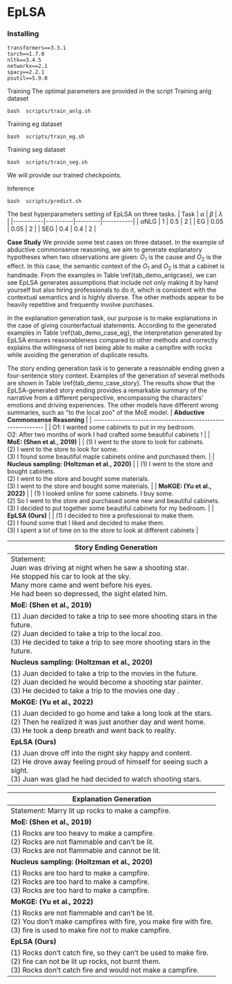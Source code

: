 # EpLSA
### Installing
 ```
transformers==3.3.1
torch==1.7.0
nltk==3.4.5
networkx==2.1
spacy==2.2.1
psutil==5.9.0

```
 
Training
The optimal parameters are provided in the script
Training anlg dataset
```
bash  scripts/train_anlg.sh
```
Training eg dataset
```
bash  scripts/train_eg.sh
```
Training seg dataset
```
bash  scripts/train_seg.sh
```
We will provide our trained checkpoints.

Inference

```
bash  scripts/predict.sh
```
The best hyperparameters setting of EpLSA on three tasks.
| Task      | $\alpha$ | $\beta$ | $\lambda$ |
|-----------|----------|---------|-----------|
| $\alpha$NLG | 1      | 0.5     | 2         |
| EG        | 0.05   | 0.05    | 2         |
| SEG       | 0.4    | 0.4     | 2         |


**Case Study**
We provide some test cases on three dataset.
In the example of abductive commonsense reasoning,  we aim to generate explanatory hypotheses when two observations are given: $O_{1}$ is the cause and $O_{2}$ is the effect. In this case, the semantic context of the $O_{1}$ and $O_{2}$ is that a cabinet is handmade. From the examples in Table \ref{tab_demo_anlgcase}, we can see EpLSA generates assumptions that include not only making it by hand yourself but also hiring professionals to do it, which is consistent with the contextual semantics and is highly diverse. The other methods appear to be heavily repetitive and frequently involve purchases.

In the explanation generation task, our purpose is to make explanations in the case of giving counterfactual statements. According to the generated examples in Table \ref{tab_demo_case_eg}, the interpretation generated by EpLSA ensures reasonableness compared to other methods and correctly explains the willingness of not being able to make a campfire with rocks while avoiding the generation of duplicate results.

The story ending generation task is to generate a reasonable ending given a four-sentence story context. Examples of the generation of several methods are shown in Table \ref{tab_demo_case_story}.  The results show that the EpLSA-generated story ending provides a remarkable summary of the narrative from a different perspective, encompassing the characters' emotions and driving experiences. The other models have different wrong summaries, such as "to the local zoo" of the MoE model.
| **Abductive Commonsense Reasoning**                          |
| ------------------------------------------------------------ |
| O1: I wanted some cabinets to put in my bedroom.<br/>O2: After two months of work I had crafted some beautiful cabinets ! |
| **MoE: (Shen et al., 2019)**                                 |
| (1) I went to the store to look for cabinets.<br/>(2) I went to the store to look for some.<br/>(3) I found some beautiful maple cabinets online and purchased them. |
| **Nucleus sampling: (Holtzman et al., 2020)**                |
| (1) I went to the store and bought cabinets.<br/>(2) I went to the store and bought some materials.<br/>(3) I went to the store and bought some materials. |
| **MoKGE: (Yu et al., 2022)**                                 |
| (1) I looked online for some cabinets. I buy some.<br/>(2) So I went to the store and purchased some new and beautiful cabinets.<br/>(3) I decided to put together some beautiful cabinets for my bedroom. |
| **EpLSA (Ours)**                                             |
| (1) I decided to hire a professional to make them.<br/>(2) I found some that I liked and decided to make them.<br/>(3) I spent a lot of time on to the store to look at different cabinets |





| Story Ending Generation                                      |
| ------------------------------------------------------------ |
| Statement:<br/>Juan was driving at night when he saw a shooting star.<br/>He stopped his car to look at the sky.<br/>Many more came and went before his eyes.<br/>He had been so depressed, the sight elated him. |
| **MoE: (Shen et al., 2019)**                                 |
| (1) Juan decided to take a trip to see more shooting stars in the future.<br/>(2) Juan decided to take a trip to the local zoo.<br/>(3) He decided to take a trip to see more shooting stars in the future. |
| **Nucleus sampling: (Holtzman et al., 2020)**                |
| (1) Juan decided to take a trip to the movies in the future.<br/>(2) Juan decided he would become a shooting star painter.<br/>(3) He decided to take a trip to the movies one day . |
| **MoKGE: (Yu et al., 2022)**                                 |
| (1) Juan decided to go home and take a long look at the stars.<br/>(2) Then he realized it was just another day and went home.<br/>(3) He took a deep breath and went back to reality. |
| **EpLSA (Ours)**                                             |
| (1) Juan drove off into the night sky happy and content.<br/>(2) He drove away feeling proud of himself for seeing such a sight.<br/>(3) Juan was glad he had decided to watch shooting stars. |


| Explanation Generation                                       |
| ------------------------------------------------------------ |
| Statement: Marry lit up rocks to make a campfire.            |
| **MoE: (Shen et al., 2019)**                                 |
| (1) Rocks are too heavy to make a campfire.<br/>(2) Rocks are not flammable and can’t be lit.<br/>(3) Rocks are not flammable and cannot be lit. |
| **Nucleus sampling: (Holtzman et al., 2020)**                |
| (1) Rocks are too hard to make a campfire.<br/>(2) Rocks are too hard to make a campfire.<br/>(3) Rocks are too hard to make a campfire. |
| **MoKGE: (Yu et al., 2022)**                                 |
| (1) Rocks are not flammable and can’t be lit.<br/>(2) You don’t make campfires with fire, you make fire with fire.<br/>(3) fire is used to make fire not to make campfire. |
| **EpLSA (Ours)**                                             |
| (1) Rocks don’t catch fire, so they can’t be used to make fire.<br/>(2) fire can not be lit up rocks, not burnt them.<br/>(3) Rocks don’t catch fire and would not make a campfire. |
